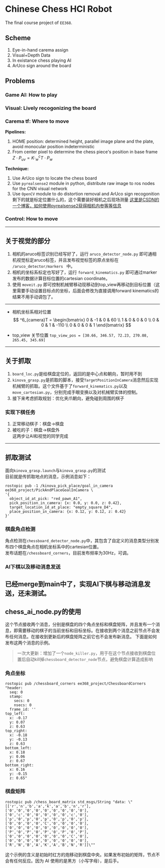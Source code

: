 # Chinese Chess HCI Robot
The final course project of `EE368`.  

## Scheme
1. Eye-in-hand carema assign
2. Visual+Depth Data
3. In existance chess playing AI  
4. ArUco sign around the board  

## Problems
### Game AI: How to play
### Visual: Lively recogonizing the board 
### Carema tf: Where to move  
**Pipelines:**  
1. HOME position: determined height, parallel image plane and the plate, avoid monocular position indeterministic  
2. From center pixel to determine the chess piece's position in base frame $Z\cdot P_{uv}=K\cdot _w^cT\cdot P_w$  

**Technique:**  
1. Use ArUco sign to locate the chess board  
2. Use `pyrealsense2` module in python, distribute raw image to ros nodes for the CNN visual network
3. Use `OpenCV` module to do distortion removal and ArUco sign recogonition  
剩下的就是标定位置什么的，这个需要装好相机之后现场测量
[这里是CSDN的一个博客，如何使用pyrealsense2获得相机内参等等信息](https://blog.csdn.net/Dontla/article/details/102644909)

### Control: How to move

---
## 关于视觉的部分
1. 相机的aruco标签识别已经写好了，运行 `aruco_detector_node.py` 即可通相机视觉标定aruco标签，并且发布视觉标签的原点坐标在 `/aruco_detector/markers ` 中。
2.  相机的坐标系标定也写好了，运行 `forward_kinematics.py` 即可通过marker发布的数据计算目标位置的cartesian coordinate。
3.  使用 `moveit.py` 即可控制机械臂移动现移动到top_view再移动到目标位置（这里需要手动设置目标点的坐标，后面会修改为直接调用forward kinematics的结果不用手动调包了。
---
- 相机坐标系相对位置  
$$
^6_{camera}T = \begin{bmatrix}
   0 & -1 & 0 & 60 \\
  1 & 0 & 0 & 0 \\
  0 & 0 & 1 & -110 \\
  0 & 0 & 0 & 1
  \end{bmatrix}
$$

- top_view 关节位置
`top_view_pos = [30.66, 346.57, 72.23, 270.08, 265.45, 345.69]`


---
## 关于抓取
1. `board_loc.py`是给棋盘定位的，返回的是中心点和朝向，暂时用不到  
2. `kinova_grasp.py`是抓取的脚本，接受`TargetPositionInCamera`消息然后实现机械臂的抓取。这个文件基于了`forward_kinematics.py`以及`move_cartesian.py`，分别完成手眼变换以及对机械臂实体的控制。  
3. 接下来考虑抓取规划：优化夹爪朝向，避免碰到周围的棋子  
### 实现下棋任务
1. 正常移动棋子：棋盘->棋盘  
2. 被吃的子：棋盘->棋盘外  
这两步让AI和视觉的同学完成  

---
## 抓取测试
面向`kinova_grasp.launch`与`kinova_grasp.py`的测试  
目前就是传抓取地点的消息，示例消息如下：  
```shell
rostopic pub -1 /kinova_pick_place/goal_in_camera ee368_project/PickAndPlaceGoalInCamera \
'{
  object_id_at_pick: "red_pawn_A1",
  pick_position_in_camera: {x: 0.0, y: 0.0, z: 0.42},
  target_location_id_at_place: "empty_square_D4",
  place_position_in_camera: {x: 0.12, y: 0.12, z: 0.42}
}'
```

### 棋盘角点检测
角点检测在`chessboard_detector_node.py`中，其包含了自定义的消息类型分别发布四个棋盘角点在相机坐标系中的cartesian位置。  
发布话题在`/chessboard_corners`，目前发布频率为30Hz，可调。  

### AI下棋以及移动消息发送
已经merge到main中了，实现AI下棋与移动消息发送，还未测试。  
---


## chess_ai_node.py的使用

这个节点接收两个消息，分别是棋盘的四个角点坐标和棋盘矩阵，并且发布一个消息，即需要移动的棋子的当前坐标和目标坐标。在接收到两个消息之前节点不会发布任何消息。在接收到更新后的棋盘矩阵之前它也不会发布新消息。
下面是如何发布这两个消息的示例。

> 一次大更新：增加了一个`node_killer.py`，用于在这个节点接收到棋盘位置后自动kill掉`chessboard_detector_node`节点，避免棋盘计算造成影响

### 角点坐标

```shell
rostopic pub /chessboard_corners ee368_project/ChessboardCorners "header:
  seq: 0
  stamp:
    secs: 0
    nsecs: 0
  frame_id: ''
top_left:
  x: -0.17
  y: 0.07
  z: 0.63
top_right:
  x: -0.18
  y: -0.13
  z: 0.63
bottom_left:
  x: 0.18
  y: 0.06
  z: 0.67
bottom_right:
  x: 0.16
  y: -0.15
  z: 0.65"
```

### 棋盘矩阵
```shell
rostopic pub /chess_board_matrix std_msgs/String "data: \"[['r','n','b','a','k','a','b','n','r'], ['0','0','0','0','0','0','0','0','0'], ['0','c','0','0','0','0','0','c','0'], ['p','0','p','0','p','0','p','0','p'], ['0','0','0','0','C','0','0','0','0'], ['0','0','0','0','0','0','0','0','0'], ['P','0','P','0','P','0','P','0','P'], ['0','0','0','0','0','0','0','C','0'], ['0','0','0','0','0','0','0','0','0'], ['R','N','B','A','K','A','B','N','R']]\""
```
这个示例的含义是初始时红方的炮移动到棋盘中央。如果发布初始的矩阵，节点不会有任何反应。因为 AI 使用的是黑方（小写字母），是后手。
